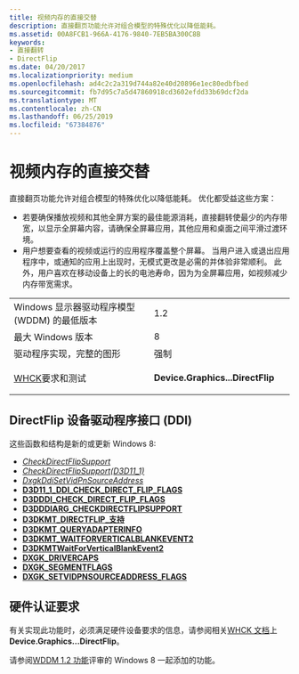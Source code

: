 ```yaml
---
title: 视频内存的直接交替
description: 直接翻页功能允许对组合模型的特殊优化以降低能耗。
ms.assetid: 00A8FCB1-966A-4176-9840-7EB5BA300C8B
keywords:
- 直接翻转
- DirectFlip
ms.date: 04/20/2017
ms.localizationpriority: medium
ms.openlocfilehash: ad4c2c2a319d744a82e40d20896e1ec80edbfbed
ms.sourcegitcommit: fb7d95c7a5d47860918cd3602efdd33b69dcf2da
ms.translationtype: MT
ms.contentlocale: zh-CN
ms.lasthandoff: 06/25/2019
ms.locfileid: "67384876"
---
```

# <a name="direct-flip-of-video-memory"></a>视频内存的直接交替


直接翻页功能允许对组合模型的特殊优化以降低能耗。 优化都受益这些方案：

-   若要确保播放视频和其他全屏方案的最佳能源消耗，直接翻转使最少的内存带宽，以显示全屏幕内容，请确保全屏幕应用，其他应用和桌面之间平滑过渡环境。
-   用户想要查看的视频或运行的应用程序覆盖整个屏幕。 当用户进入或退出应用程序中，或通知的应用上出现时，无模式更改是必需的并体验非常顺利。 此外，用户喜欢在移动设备上的长的电池寿命，因为为全屏幕应用，如视频减少内存带宽需求。

<table>
<colgroup>
<col width="50%" />
<col width="50%" />
</colgroup>
<tbody>
<tr class="odd">
<td align="left">Windows 显示器驱动程序模型 (WDDM) 的最低版本</td>
<td align="left">1.2</td>
</tr>
<tr class="even">
<td align="left">最大 Windows 版本</td>
<td align="left">8</td>
</tr>
<tr class="odd">
<td align="left">驱动程序实现，完整的图形</td>
<td align="left">强制</td>
</tr>
<tr class="even">
<td align="left"><a href="https://docs.microsoft.com/windows-hardware/test/hlk/windows-hardware-lab-kit" data-raw-source="[WHCK](https://docs.microsoft.com/windows-hardware/test/hlk/windows-hardware-lab-kit)">WHCK</a>要求和测试</td>
<td align="left"><p><strong>Device.Graphics...DirectFlip</strong></p></td>
</tr>
</tbody>
</table>

 

## <span id="directflip"></span><span id="DIRECTFLIP"></span>


## <a name="span-iddirectflipdevicedriverinterfaceddispanspan-iddirectflipdevicedriverinterfaceddispanspan-iddirectflipdevicedriverinterfaceddispandirectflip-device-driver-interface-ddi"></a><span id="DirectFlip_device_driver_interface__DDI_"></span><span id="directflip_device_driver_interface__ddi_"></span><span id="DIRECTFLIP_DEVICE_DRIVER_INTERFACE__DDI_"></span>DirectFlip 设备驱动程序接口 (DDI)


这些函数和结构是新的或更新 Windows 8:

-   [*CheckDirectFlipSupport*](https://docs.microsoft.com/windows-hardware/drivers/ddi/content/d3dumddi/nc-d3dumddi-pfnd3dddi_checkdirectflipsupport)
-   [*CheckDirectFlipSupport(D3D11\_1)* ](https://docs.microsoft.com/windows-hardware/drivers/ddi/content/d3d10umddi/nc-d3d10umddi-pfnd3d11_1ddi_checkdirectflipsupport)
-   [*DxgkDdiSetVidPnSourceAddress*](https://docs.microsoft.com/previous-versions/windows/hardware/drivers/ff560767(v=vs.85))
-   [**D3D11\_1\_DDI\_CHECK\_DIRECT\_FLIP\_FLAGS**](https://docs.microsoft.com/windows-hardware/drivers/ddi/content/d3d10umddi/ne-d3d10umddi-d3d11_1_ddi_check_direct_flip_flags)
-   [**D3DDDI\_CHECK\_DIRECT\_FLIP\_FLAGS**](https://docs.microsoft.com/windows-hardware/drivers/ddi/content/d3dumddi/ne-d3dumddi-d3dddi_check_direct_flip_flags)
-   [**D3DDDIARG\_CHECKDIRECTFLIPSUPPORT**](https://docs.microsoft.com/windows-hardware/drivers/ddi/content/d3dumddi/ns-d3dumddi-_d3dddiarg_checkdirectflipsupport)
-   [**D3DKMT\_DIRECTFLIP\_支持**](https://docs.microsoft.com/windows-hardware/drivers/ddi/content/d3dkmthk/ns-d3dkmthk-_d3dkmt_directflip_support)
-   [**D3DKMT\_QUERYADAPTERINFO**](https://docs.microsoft.com/windows-hardware/drivers/ddi/content/d3dkmthk/ns-d3dkmthk-_d3dkmt_queryadapterinfo)
-   [**D3DKMT\_WAITFORVERTICALBLANKEVENT2**](https://docs.microsoft.com/windows-hardware/drivers/ddi/content/d3dkmthk/ns-d3dkmthk-_d3dkmt_waitforverticalblankevent2)
-   [**D3DKMTWaitForVerticalBlankEvent2**](https://docs.microsoft.com/windows-hardware/drivers/ddi/content/d3dkmthk/nf-d3dkmthk-d3dkmtwaitforverticalblankevent2)
-   [**DXGK\_DRIVERCAPS**](https://docs.microsoft.com/windows-hardware/drivers/ddi/content/d3dkmddi/ns-d3dkmddi-_dxgk_drivercaps)
-   [**DXGK\_SEGMENTFLAGS**](https://docs.microsoft.com/windows-hardware/drivers/ddi/content/d3dkmddi/ns-d3dkmddi-_dxgk_segmentflags)
-   [**DXGK\_SETVIDPNSOURCEADDRESS\_FLAGS**](https://docs.microsoft.com/windows-hardware/drivers/ddi/content/d3dkmddi/ns-d3dkmddi-_dxgk_setvidpnsourceaddress_flags)

## <a name="span-idhardwarecertificationrequirementsspanspan-idhardwarecertificationrequirementsspanspan-idhardwarecertificationrequirementsspanhardware-certification-requirements"></a><span id="Hardware_certification_requirements"></span><span id="hardware_certification_requirements"></span><span id="HARDWARE_CERTIFICATION_REQUIREMENTS"></span>硬件认证要求


有关实现此功能时，必须满足硬件设备要求的信息，请参阅相关[WHCK 文档](https://docs.microsoft.com/windows-hardware/test/hlk/windows-hardware-lab-kit)上**Device.Graphics...DirectFlip**。

请参阅[WDDM 1.2 功能](wddm-v1-2-features.md)评审的 Windows 8 一起添加的功能。

 

 





